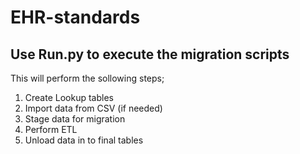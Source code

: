 # EHR-standards

## Use Run.py to execute the migration scripts

This will perform the sollowing steps;

1. Create Lookup tables
2. Import data from CSV (if needed)
3. Stage data for migration
4. Perform ETL
5. Unload data in to final tables
